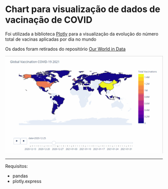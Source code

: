 # Chart para visualização de dados de vacinação de COVID

Foi utilizada a biblioteca [Plotly](https://plotly.com/) para a visualização da evolução do número total de vacinas aplicadas por dia no mundo

Os dados foram retirados do repositório [Our World in Data](https://github.com/owid/covid-19-data/tree/master/public/data/vaccinations) 

![](src/demo.gif)

---

Requisitos:
- pandas 
- plotly.express
